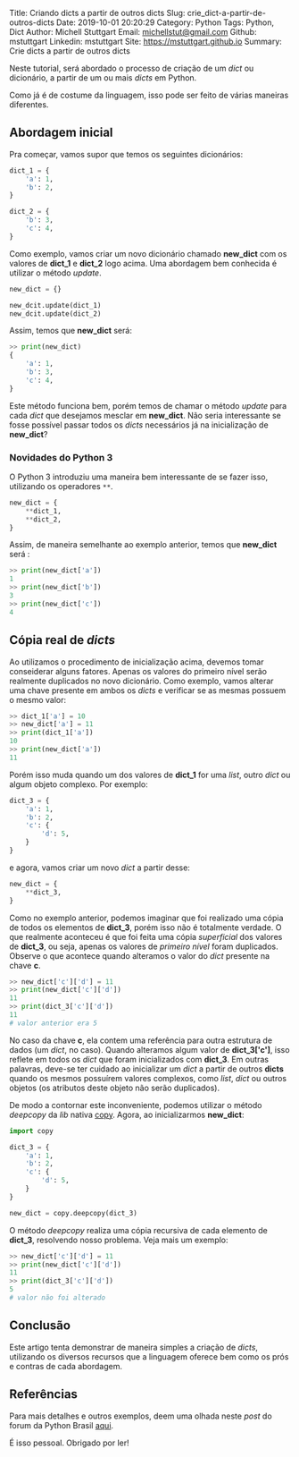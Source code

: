 Title: Criando dicts a partir de outros dicts
Slug: crie_dict-a-partir-de-outros-dicts
Date: 2019-10-01 20:20:29
Category: Python
Tags: Python, Dict
Author: Michell Stuttgart
Email: michellstut@gmail.com
Github: mstuttgart
Linkedin: mstuttgart
Site: https://mstuttgart.github.io
Summary: Crie dicts a partir de outros dicts

Neste tutorial, será abordado o processo de criação de um *dict* ou dicionário, a partir de um ou mais *dicts* em Python. 

Como já é de costume da linguagem, isso pode ser feito de várias maneiras diferentes.

## Abordagem inicial

Pra começar, vamos supor que temos os seguintes dicionários:

```python
dict_1 = {
    'a': 1,
    'b': 2,
}

dict_2 = {
    'b': 3,
    'c': 4,
}
```

Como exemplo, vamos criar um novo dicionário chamado **new_dict** com os valores de **dict_1** e **dict_2** logo acima. Uma abordagem bem conhecida é utilizar o método *update*.

```python
new_dict = {}

new_dcit.update(dict_1)
new_dcit.update(dict_2)
```

Assim, temos que **new_dict** será:

```python
>> print(new_dict)
{
    'a': 1,
    'b': 3,
    'c': 4,
}
```

Este método funciona bem, porém temos de chamar o método *update* para cada *dict* que desejamos mesclar em **new_dict**. Não seria interessante se fosse possível passar todos os *dicts* necessários já na inicialização de **new_dict**?

### Novidades do Python 3

O Python 3 introduziu uma maneira bem interessante de se fazer isso, utilizando os operadores `**`.

```python
new_dict = {
    **dict_1,
    **dict_2,
}

```

Assim, de maneira semelhante ao exemplo anterior, temos que **new_dict** será :

```python
>> print(new_dict['a'])
1
>> print(new_dict['b'])
3
>> print(new_dict['c'])
4
```

## Cópia real de *dicts*

Ao utilizamos o procedimento de inicialização acima, devemos tomar conseiderar alguns fatores. Apenas os valores do primeiro nível serão realmente duplicados no novo dicionário. Como exemplo, vamos alterar uma chave presente em ambos os *dicts* e verificar se as mesmas possuem o mesmo valor:

```python
>> dict_1['a'] = 10
>> new_dict['a'] = 11
>> print(dict_1['a'])
10
>> print(new_dict['a'])
11
```

Porém isso muda quando um dos valores de **dict_1** for uma *list*, outro *dict* ou algum objeto complexo. Por exemplo:

```python
dict_3 = {
    'a': 1,
    'b': 2,
    'c': {
        'd': 5,
    }
}
```

e agora, vamos criar um novo *dict* a partir desse:

```python
new_dict = {
    **dict_3,
}

```

Como no exemplo anterior, podemos imaginar que foi realizado uma cópia de todos os elementos de **dict_3**, porém isso não é totalmente verdade. O que realmente aconteceu é que foi feita uma cópia *superficial* dos valores de **dict_3**, ou seja, apenas os valores de *primeiro nível* foram duplicados. Observe o que acontece quando alteramos o valor do *dict* presente na chave **c**.

```python
>> new_dict['c']['d'] = 11
>> print(new_dict['c']['d'])
11
>> print(dict_3['c']['d'])
11 
# valor anterior era 5

```

No caso da chave **c**, ela contem uma referência para outra estrutura de dados (um *dict*, no caso). Quando alteramos algum valor de **dict_3['c']**, isso reflete em todos os *dict* que foram inicializados com **dict_3**. Em outras palavras, deve-se ter cuidado ao inicializar um *dict* a partir de outros **dicts** quando os mesmos possuírem valores complexos, como *list*, *dict* ou outros objetos (os atributos deste objeto não serão duplicados).

De modo a contornar este inconveniente, podemos utilizar o método *deepcopy* da *lib* nativa [copy](https://docs.python.org/2/library/copy.html). Agora, ao inicializarmos **new_dict**:

```python
import copy

dict_3 = {
    'a': 1,
    'b': 2,
    'c': {
        'd': 5,
    }
}

new_dict = copy.deepcopy(dict_3)
```

O método *deepcopy* realiza uma cópia recursiva de cada elemento de **dict_3**, resolvendo nosso problema. Veja mais um exemplo:

```python
>> new_dict['c']['d'] = 11
>> print(new_dict['c']['d'])
11
>> print(dict_3['c']['d'])
5 
# valor não foi alterado
```

## Conclusão

Este artigo tenta demonstrar de maneira simples a criação de *dicts*, utilizando os diversos recursos que a linguagem oferece bem como os prós e contras de cada abordagem. 

## Referências

Para mais detalhes e outros exemplos, deem uma olhada neste *post* do forum da Python Brasil [aqui](https://groups.google.com/forum/#!topic/python-brasil/OhUqYQ32M7E).

É isso pessoal. Obrigado por ler!
